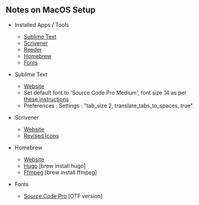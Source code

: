 ## Notes on MacOS Setup

- Installed Apps / Tools
    - [Sublime Text](#sublime-text)
    - [Scrivener](#scrivener)
    - [Reeder](#reeder)
    - [Homebrew](#homebrew)
    - [Fonts](#fonts)


- Sublime Text
    - [Website](https://www.sublimetext.com)
    - Set default font to 'Source Code Pro Medium', font size 14 as per [these instructions](https://www.sublimetext.com/docs/3/font.html)
    - Preferences : Settings : "tab_size 2, translate_tabs_to_spaces, true"

- Scrivener
    - [Website](https://www.literatureandlatte.com/scrivener.php)
    - [Revised Icons](https://dribbble.com/shots/978125-Scrivener-Icon-Replacement)

 - Homebrew
     - [Website](https://brew.sh)
     - [Hugo](https://gohugo.io) [brew install hugo]
     - [Ffmpeg](https://https://www.ffmpeg.org) [brew install ffmpeg]

- Fonts
     - [Source Code Pro](https://github.com/adobe-fonts/source-code-pro) [OTF version]
